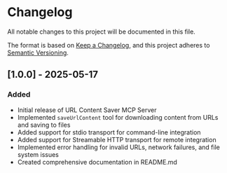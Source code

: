 # Changelog

All notable changes to this project will be documented in this file.

The format is based on [Keep a Changelog](https://keepachangelog.com/en/1.0.0/),
and this project adheres to [Semantic Versioning](https://semver.org/spec/v2.0.0.html).

## [1.0.0] - 2025-05-17

### Added

- Initial release of URL Content Saver MCP Server
- Implemented `saveUrlContent` tool for downloading content from URLs and saving to files
- Added support for stdio transport for command-line integration
- Added support for Streamable HTTP transport for remote integration
- Implemented error handling for invalid URLs, network failures, and file system issues
- Created comprehensive documentation in README.md
